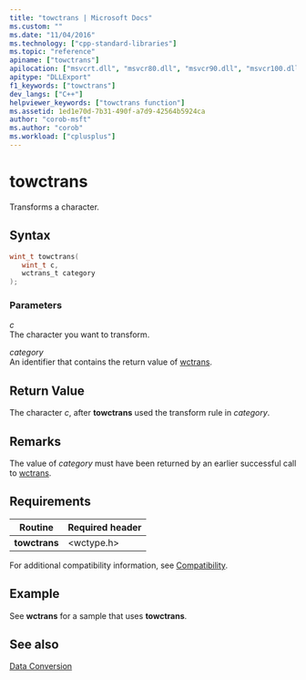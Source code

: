 ```yaml
---
title: "towctrans | Microsoft Docs"
ms.custom: ""
ms.date: "11/04/2016"
ms.technology: ["cpp-standard-libraries"]
ms.topic: "reference"
apiname: ["towctrans"]
apilocation: ["msvcrt.dll", "msvcr80.dll", "msvcr90.dll", "msvcr100.dll", "msvcr100_clr0400.dll", "msvcr110.dll", "msvcr110_clr0400.dll", "msvcr120.dll", "msvcr120_clr0400.dll", "ucrtbase.dll", "api-ms-win-crt-string-l1-1-0.dll"]
apitype: "DLLExport"
f1_keywords: ["towctrans"]
dev_langs: ["C++"]
helpviewer_keywords: ["towctrans function"]
ms.assetid: 1ed1e70d-7b31-490f-a7d9-42564b5924ca
author: "corob-msft"
ms.author: "corob"
ms.workload: ["cplusplus"]
---
```

# towctrans

Transforms a character.

## Syntax

```C
wint_t towctrans(
   wint_t c,
   wctrans_t category
);
```

### Parameters

*c*<br/>
The character you want to transform.

*category*<br/>
An identifier that contains the return value of [wctrans](wctrans.md).

## Return Value

The character *c*, after **towctrans** used the transform rule in *category*.

## Remarks

The value of *category* must have been returned by an earlier successful call to [wctrans](wctrans.md).

## Requirements

|Routine|Required header|
|-------------|---------------------|
|**towctrans**|\<wctype.h>|

For additional compatibility information, see [Compatibility](../../c-runtime-library/compatibility.md).

## Example

See **wctrans** for a sample that uses **towctrans**.

## See also

[Data Conversion](../../c-runtime-library/data-conversion.md)<br/>
